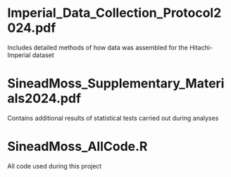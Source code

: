 # Imperial_Data_Collection_Protocol2024.pdf
Includes detailed methods of how data was assembled for the Hitachi-Imperial dataset

# SineadMoss_Supplementary_Materials2024.pdf
Contains additional results of statistical tests carried out during analyses

# SineadMoss_AllCode.R
All code used during this project
